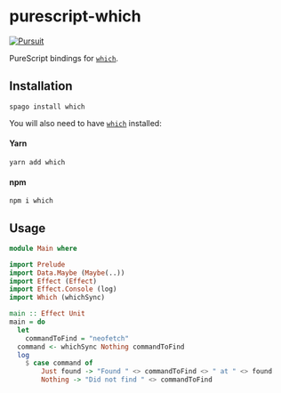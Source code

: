 # purescript-which

[![Pursuit](https://pursuit.purescript.org/packages/purescript-which/badge)](https://pursuit.purescript.org/packages/purescript-which)

PureScript bindings for [`which`](https://www.npmjs.com/package/which).

## Installation

```
spago install which
```

You will also need to have [`which`](https://www.npmjs.com/package/which) installed:

#### Yarn

```
yarn add which
```

#### npm

```
npm i which
```

## Usage

```purs
module Main where

import Prelude
import Data.Maybe (Maybe(..))
import Effect (Effect)
import Effect.Console (log)
import Which (whichSync)

main :: Effect Unit
main = do
  let
    commandToFind = "neofetch"
  command <- whichSync Nothing commandToFind
  log
    $ case command of
        Just found -> "Found " <> commandToFind <> " at " <> found
        Nothing -> "Did not find " <> commandToFind
```
